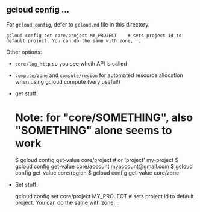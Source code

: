 ## gcloud config ...

For `gcloud config`, defer to `gcloud.md` file in this directory.

    gcloud config set core/project MY_PROJECT    # sets project id to default project. You can do the same with zone, ..

Other options:

* `core/log_http` so you see whcih API is called
* `compute/zone` and `compute/region` for automated resource allocation when using gcloud compute (very useful!)

* get stuff:

    # Note: for "core/SOMETHING", also "SOMETHING" alone seems to work
    $ gcloud config get-value core/project # or 'project'
    my-project
    $ gcloud config get-value core/account
    myaccount@gmail.com
    $ gcloud config get-value core/region
    $ gcloud config get-value core/zone

* Set stuff:

    gcloud config set core/project MY_PROJECT    # sets project id to default project. You can do the same with zone, ..

